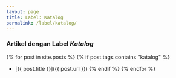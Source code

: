```yaml
---
layout: page
title: Label: Katalog
permalink: /label/katalog/
---
```


### Artikel dengan Label *Katalog*

{% for post in site.posts %}
  {% if post.tags contains "katalog" %}
  - [{{ post.title }}]({{ post.url }})
  {% endif %}
{% endfor %}
